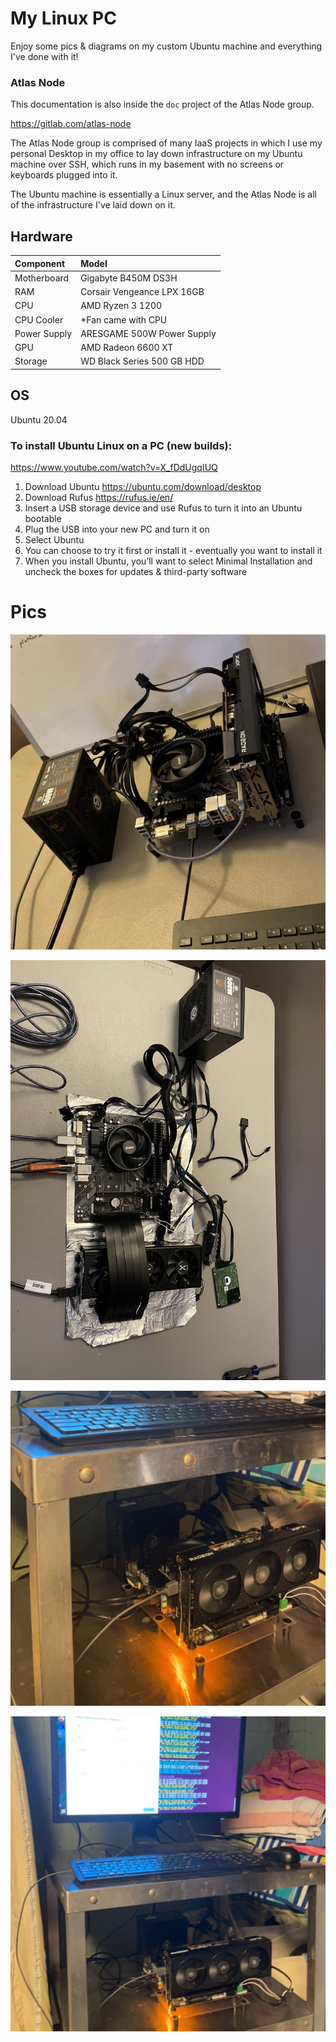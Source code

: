 # My Linux PC

Enjoy some pics & diagrams on my custom Ubuntu machine and everything I've done with it!

### Atlas Node

This documentation is also inside the `doc` project of the Atlas Node group.

https://gitlab.com/atlas-node

The Atlas Node group is comprised of many IaaS projects in which I use my 
personal Desktop in my office to lay down infrastructure on my Ubuntu machine 
over SSH, which runs in my basement with no screens or keyboards plugged into it.

The Ubuntu machine is essentially a Linux server, and the Atlas Node is all of the 
infrastructure I've laid down on it.

## Hardware

| Component     | Model     |
|:--------------|:----------|
| Motherboard | Gigabyte B450M DS3H |
| RAM | Corsair Vengeance LPX 16GB |
| CPU | AMD Ryzen 3 1200 |
| CPU Cooler | *Fan came with CPU |
| Power Supply | ARESGAME 500W Power Supply |
| GPU | AMD Radeon 6600 XT |
| Storage | WD Black Series 500 GB HDD |

## OS

Ubuntu 20.04

### To install Ubuntu Linux on a PC (new builds):
https://www.youtube.com/watch?v=X_fDdUgqIUQ
1. Download Ubuntu https://ubuntu.com/download/desktop
2. Download Rufus https://rufus.ie/en/
3. Insert a USB storage device and use Rufus to turn it into an Ubuntu bootable
4. Plug the USB into your new PC and turn it on
5. Select Ubuntu
6. You can choose to try it first or install it - eventually you want to install it
7. When you install Ubuntu, you’ll want to select Minimal Installation and uncheck the boxes for updates & third-party software

# Pics

![](final_setup.jpg)

![](first_setup.jpg)

![](miner1.JPG)

![](miner2.JPG)